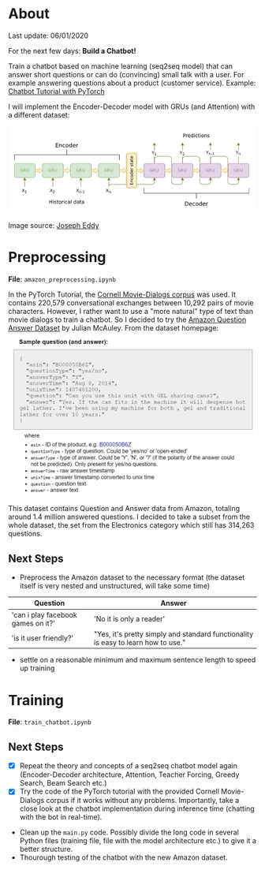 # About

Last update: 06/01/2020

For the next few days:
**Build a Chatbot!**

Train a chatbot based on machine learning (seq2seq model) that can answer short questions or can do (convincing) small talk with a user. For example answering questions about a product (customer service).
Example: [Chatbot Tutorial with PyTorch](https://pytorch.org/tutorials/beginner/chatbot_tutorial.html)

I will implement the Encoder-Decoder model with GRUs (and Attention) with a different dataset:

![architecture](./images/architecture.jpg)

Image source: [Joseph Eddy](https://jeddy92.github.io/JEddy92.github.io/ts_seq2seq_intro/)

# Preprocessing #

**File**: `amazon_preprocessing.ipynb`

In the PyTorch Tutorial, the [Cornell Movie-Dialogs corpus](https://www.cs.cornell.edu/~cristian/Cornell_Movie-Dialogs_Corpus.html) was used. It contains 220,579 conversational exchanges between 10,292 pairs of movie characters. However, I rather want to use a "more natural" type of text than movie dialogs to train a chatbot. So I decided to try the [Amazon Question Answer Dataset](http://jmcauley.ucsd.edu/data/amazon/qa/) by Julian McAuley. From the dataset homepage:

![amazon_dataset](./images/amazon_dataset.jpg)

This dataset contains Question and Answer data from Amazon, totaling around 1.4 million answered questions. I decided to take a subset from the whole dataset, the set from the Electronics category which still has 314,263 questions.

## Next Steps ##
- Preprocess the Amazon dataset to the necessary format (the dataset itself is very nested and unstructured, will take some time) 

|              Question                                                   |        Answer                              |
|-------------------------------------------------------------------------|--------------------------------------------|
|'can i play facebook games on it?'  |'No it is only a reader'|
|'is it user friendly?'              |"Yes, it's pretty simply and standard functionality is easy to learn how to use."|

- settle on a reasonable minimum and maximum sentence length to speed up training


# Training #

**File**: `train_chatbot.ipynb`

## Next Steps ##

- [x] Repeat the theory and concepts of a seq2seq chatbot model again (Encoder-Decoder architecture, Attention, Teacher Forcing, Greedy Search, Beam Search etc.)
- [x] Try the code of the PyTorch tutorial with the provided Cornell Movie-Dialogs corpus if it works without any problems. Importantly, take a close look at the chatbot implementation during inference time (chatting with the bot in real-time).
- Clean up the `main.py` code. Possibly divide the long code in several Python files (training file, file with the model architecture etc.) to give it a better structure.
- Thourough testing of the chatbot with the new Amazon dataset.
